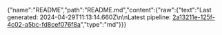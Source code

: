 {"name":"README","path":"README.md","content":{"raw":{"text":"Last generated: 2024-04-29T11:13:14.660Z\n\nLatest pipeline: [2a13211e-125f-4c02-a5bc-fd8cef076f8a](/pipeline/2a13211e-125f-4c02-a5bc-fd8cef076f8a)","type":"md"}}}